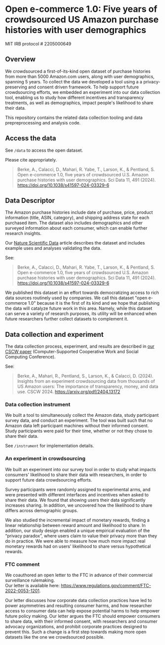# Open e-commerce 1.0: Five years of crowdsourced US Amazon purchase histories with user demographics

MIT IRB protocol # 2205000649

## Overview

We crowdsourced a first-of-its-kind open dataset of purchase histories from more than 5000 Amazon.com users, along with user demographics, spanning 5 years. 
To collect the data we developed a tool using a a privacy-preserving and consent driven framework. 
To help support future crowdsourcing efforts, we embedded an experiment into our data collection tool, enabling us to study how different incentives and transparency treatments, as well as demographics, impact people's likelihood to share their data.

This repository contains the related data collection tooling and data prepreprocessing and analysis code.


## Access the data


See `/data` to access the open dataset.

Please cite appropriately.

> Berke, A., Calacci, D., Mahari, R. Yabe, T., Larson, K., & Pentland, S. Open e-commerce 1.0, five years of crowdsourced U.S. Amazon purchase histories with user demographics. Sci Data 11, 491 (2024). https://doi.org/10.1038/s41597-024-03329-6


## Data Descriptor

The Amazon purchase histories include date of purchase, price, product information (title, ASIN, category), and shipping address state for each purchased item. The dataset also includes demographics and other surveyed information about each consumer, which can enable further research insights. 

Our [Nature Scientific Data](https://doi.org/10.1038/s41597-024-03329-6) article describes the dataset and includes example uses and analyses validating the data. 

See:
> Berke, A., Calacci, D., Mahari, R. Yabe, T., Larson, K., & Pentland, S. Open e-commerce 1.0, five years of crowdsourced U.S. Amazon purchase histories with user demographics. Sci Data 11, 491 (2024). https://doi.org/10.1038/s41597-024-03329-6

We published this dataset in an effort towards democratizing access to rich data sources routinely used by companies. We call this dataset "open e-commerce 1.0" because it is the first of its kind and we hope that publishing the data will catalyze future work in this area. Namely, while this dataset can serve a variety of research purposes, its utility will be enhanced when future researchers further collect datasets to complement it.



## Data collection and experiment

The data collection process, experiment, and results are described in [our CSCW paper](https://arxiv.org/pdf/2404.13172) (Computer-Supported Cooperative Work and Social Computing Conference).

See:
> Berke, A., Mahari, R., Pentland, S., Larson, K., & Calacci, D. (2024). Insights from an experiment crowdsourcing data from thousands of US Amazon users: The importance of transparency, money, and data use. CSCW 2024. https://arxiv.org/pdf/2404.13172 

### Data collection instrument

We built a tool to simultaneously collect the Amazon data, study participant survey data, and conduct an experiment.
The tool was built such that no Amazon data left participant machines without their informed consent. Study participants were paid for their time, whether or not they chose to share their data. 

See `/instrument` for implementation details.

### An experiment in crowdsourcing

We built an experiment into our survey tool in order to study what impacts consumers' likelihood to share their data with researchers, in order to support future data crowdsourcing  efforts. 

Survey participants were randomly assigned to experimental arms, and were presented with different interfaces and incentives when asked to share their data. 
We found that showing users their data significantly increases sharing. In addition, we uncovered how the likelihood to share differs across demographic groups.

We also studied the incremental impact of monetary rewards, finding a linear relationship between reward amount and likelihood to share.  In addition, our study design enabled a unique empirical evaluation of the “privacy paradox”, where users claim to value their privacy more than they do in practice. We were able to measure how much more impact real monetary rewards had on users' likelihood to share versus hypothetical rewards.


### FTC comment
We coauthored an open letter to the FTC in advance of their commercial surveillance rulemaking.  
Our letter is available here: https://www.regulations.gov/comment/FTC-2022-0053-1201.

Our letter discusses how corporate data collection practices have led to power asymmetries and resulting consumer harms, and how researcher access to consumer data can help expose potential harms to help empower future policy making. Our letter argues the FTC should empower consumers to share data, with their informed consent, with researchers and consumer advocacy organizations, and prohibit corporate practices designed to prevent this. Such a change is a first step towards making more open datasets like the one we crowdsourced possible.



